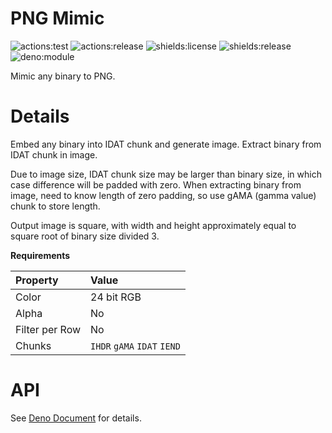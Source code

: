 # **PNG Mimic**
![actions:test](https://github.com/dojyorin/png_mimic/actions/workflows/test.yaml/badge.svg)
![actions:release](https://github.com/dojyorin/png_mimic/actions/workflows/release.yaml/badge.svg)
![shields:license](https://img.shields.io/github/license/dojyorin/png_mimic)
![shields:release](https://img.shields.io/github/release/dojyorin/png_mimic)
![deno:module](https://shield.deno.dev/x/png_mimic)

Mimic any binary to PNG.

# Details
Embed any binary into IDAT chunk and generate image.
Extract binary from IDAT chunk in image.

Due to image size, IDAT chunk size may be larger than binary size, in which case difference will be padded with zero.
When extracting binary from image, need to know length of zero padding, so use gAMA (gamma value) chunk to store length.

Output image is square, with width and height approximately equal to square root of binary size divided 3.

**Requirements**

|Property|Value|
|:--|:--|
|Color|24 bit RGB|
|Alpha|No|
|Filter per Row|No|
|Chunks|`IHDR` `gAMA` `IDAT` `IEND`|

# API
See [Deno Document](https://deno.land/x/png_mimic/mod.ts) for details.